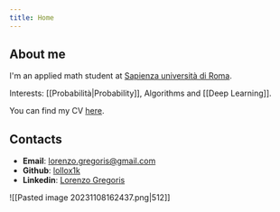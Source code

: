 ```yaml
---
title: Home
---
```

## About me
I'm an applied math student at [Sapienza università di Roma](https://www.uniroma1.it/en/pagina-strutturale/home).

Interests: [[Probabilità|Probability]], Algorithms and [[Deep Learning]].

You can find my CV [here](cv.pdf).


## Contacts
- **Email**: lorenzo.gregoris@gmail.com
- **Github**: [lollox1k](https://github.com/lollox1k)
- **Linkedin**: [Lorenzo Gregoris](https://www.linkedin.com/in/lorenzo-gregoris-2a9b55136/)


![[Pasted image 20231108162437.png|512]]   